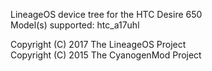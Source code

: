 LineageOS device tree for the HTC Desire 650  
Model(s) supported: htc_a17uhl

Copyright (C) 2017 The LineageOS Project  
Copyright (C) 2015 The CyanogenMod Project
